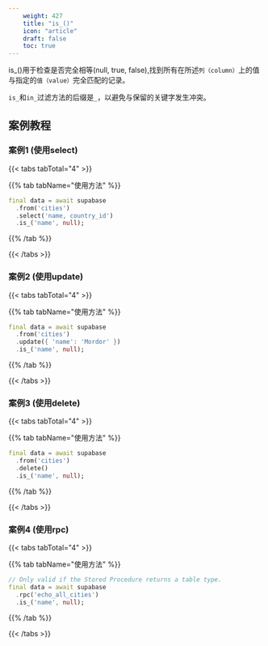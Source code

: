 ```yaml
---
    weight: 427
    title: "is_()"
    icon: "article"
    draft: false
    toc: true
---
```



is_()用于检查是否完全相等(null, true, false),找到所有在所述`列（column）`上的值与指定的`值（value）`完全匹配的记录。

`is_`和`in_`过滤方法的后缀是`_`，以避免与保留的关键字发生冲突。







## 案例教程
### 案例1 (使用select)

{{< tabs tabTotal="4" >}}

  
  
  
  
>

{{% tab tabName="使用方法" %}}



```dart
final data = await supabase
  .from('cities')
  .select('name, country_id')
  .is_('name', null);
```


{{% /tab %}}

{{< /tabs >}}


### 案例2 (使用update)

{{< tabs tabTotal="4" >}}

  
  
  
  
>

{{% tab tabName="使用方法" %}}



```dart
final data = await supabase
  .from('cities')
  .update({ 'name': 'Mordor' })
  .is_('name', null);
```


{{% /tab %}}

{{< /tabs >}}




### 案例3 (使用delete)

{{< tabs tabTotal="4" >}}

  
  
  
  
>

{{% tab tabName="使用方法" %}}



```dart
final data = await supabase
  .from('cities')
  .delete()
  .is_('name', null);
```


{{% /tab %}}

{{< /tabs >}}


### 案例4 (使用rpc)

{{< tabs tabTotal="4" >}}

  
  
  
  
>

{{% tab tabName="使用方法" %}}



```dart
// Only valid if the Stored Procedure returns a table type.
final data = await supabase
  .rpc('echo_all_cities')
  .is_('name', null);
```


{{% /tab %}}

{{< /tabs >}}